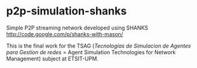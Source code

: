 # p2p-simulation-shanks

Simple P2P streaming network developed using SHANKS http://code.google.com/p/shanks-with-mason/

This is the final work for the TSAG (*Tecnologías de Simulacion de Agentes para Gestion de redes* = Agent Simulation Technologies for Network Management) subject at ETSIT-UPM.
